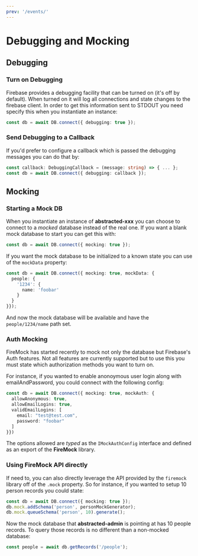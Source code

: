 ```yaml
---
prev: '/events/'
---
```

# Debugging and Mocking

## Debugging

### Turn on Debugging

Firebase provides a debugging facility that can be turned on (it's off by default). When turned on it will log all connections and state changes to the firebase client. In order to get this information sent to STDOUT you need specify this when you instantiate an instance:

```ts
const db = await DB.connect({ debugging: true });
```

### Send Debugging to a Callback

If you'd prefer to configure a callback which is passed the debugging messages you can do that by:

```ts
const callback: DebuggingCallback = (message: string) => { ... };
const db = await DB.connect({ debugging: callback });
```

## Mocking

### Starting a Mock DB

When you instantiate an instance of **abstracted-xxx** you can choose to connect to a _mocked_ database instead of the real one. If you want a blank mock database to start you can get this with:

```ts
const db = await DB.connect({ mocking: true });
```

If you want the mock database to be initialized to a known state you can use of the `mockData` property:

```ts
const db = await DB.connect({ mocking: true, mockData: {
  people: {
    '1234': {
      name: 'foobar'
    }
  }
}});
```

And now the mock database will be available and have the `people/1234/name` path set.

### Auth Mocking

FireMock has started recently to mock not only the database but Firebase's Auth features. Not all features are currently supported but to use this you must state which authorization methods you want to turn on. 

For instance, if you wanted to enable anonoymous user login along with emailAndPassword, you could connect with the following config:

```ts
const db = await DB.connect({ mocking: true, mockAuth: {
  allowAnonymous: true,
  allowEmailLogins: true,
  validEmailLogins: [
    email: "test@test.com",
    password: "foobar"
  ]
}})
```

The options allowed are _typed_ as the `IMockAuthConfig` interface and defined as an export of the **FireMock** library.

### Using FireMock API directly

If need to, you can also directly leverage the API provided by the `firemock` library off of the `.mock` property. So for instance, if you wanted to setup 10 person records you could state:

```ts
const db = await DB.connect({ mocking: true });
db.mock.addSchema('person', personMockGenerator);
db.mock.queueSchema('person', 10).generate();
```

Now the mock database that **abstracted-admin** is pointing at has 10 people records. To query those records is no different than a non-mocked database:

```typescript
const people = await db.getRecords('/people');
```

